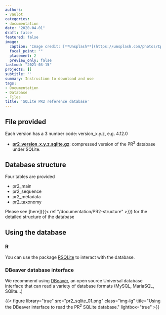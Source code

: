 ```yaml
---
authors:
- vaulot
categories:
- documentation
date: "2020-04-01"
draft: false
featured: false
image:
  caption: 'Image credit: [**Unsplash**](https://unsplash.com/photos/CpkOjOcXdUY)'
  focal_point: ""
  placement: 2
  preview_only: false
lastmod: "2021-03-15"
projects: []
subtitle: ''
summary: Instruction to download and use
tags:
- Documentation
- Database
- Files
title: 'SQLite PR2 reference database'
---
```


## File provided

Each version has a 3 number code: version_x.y.z, e.g. 4.12.0

* **[pr2_version_x.y.z.sqlite.gz](https://github.com/pr2database/pr2database/releases)**: compressed version of the PR<sup>2</sup> database under SQLite.

## Database structure

Four tables are provided

* pr2_main
* pr2_sequence  
* pr2_metadata
* pr2_taxonomy

Please see [here]({{< ref "/documentation/PR2-structure" >}}) for the detailed structure of the database

## Using the database

### R

You can use the package [RSQLite](https://db.rstudio.com/databases/sqlite/) to interact with the database.

### DBeaver database interface

We recommend using [DBeaver](https://dbeaver.io/), an open source Universal database interface that can read a variety of database formats (MySQL, MariaSQL, SQlite...)

{{< figure library="true" src="pr2_sqlite_01.png" class="img-lg" title="Using the DBeaver interface to read the  PR<sup>2</sup> SQLite database." lightbox="true" >}}
